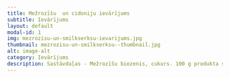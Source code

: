 ```yaml
---
title: Mežrozīšu  un cidoniju ievārījums
subtitle: Ievārījums
layout: default
modal-id: 1
img: mezrozisu-un-smilkserksu-ievarijums.jpg
thumbnail: mezrozisu-un-smilkserksu--thumbnail.jpg
alt: image-alt
category: Ievārījums
description: Sastāvdaļas - Mežrozīšu biezenis, cukurs. 100 g produkta satur - enerģētisko vērtību 750. Tilpus 250 g.
---
```

